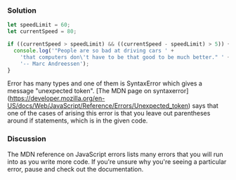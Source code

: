 ### Solution

```JavaScript
let speedLimit = 60;
let currentSpeed = 80;

if ((currentSpeed > speedLimit) && ((currentSpeed - speedLimit) > 5)) {
  console.log('"People are so bad at driving cars ' +
    'that computers don\'t have to be that good to be much better." ' +
    '-- Marc Andreessen');
}
```

Error has many types and one of them is SyntaxError which gives a message "unexpected token".  [The MDN page on syntaxerror] (https://developer.mozilla.org/en-US/docs/Web/JavaScript/Reference/Errors/Unexpected_token) says that one of the cases of arising this error is that you leave out parentheses around if statements, which is in the given code.

### Discussion

The MDN reference on JavaScript errors lists many errors that you will run into as you write more code. If you're unsure why you're seeing a particular error, pause and check out the documentation.